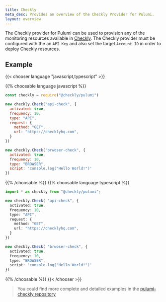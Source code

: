 ```yaml
---
title: Checkly
meta_desc: Provides an overview of the Checkly Provider for Pulumi.
layout: overview
---
```


The Checkly provider for Pulumi can be used to provision any of the monitoring resources available in [Checkly](https://checklyhq.com/).
The Checkly provider must be configured with the an `API Key` and also set the target `Account ID` in order to deploy Checkly resources.

## Example

{{< chooser language "javascript,typescript" >}}

{{% choosable language javascript %}}

```javascript
const checkly = require("@checkly/pulumi")

new checkly.Check("api-check", {
  activated: true,
  frequency: 10,
  type: "API",
  request: {
    method: "GET",
    url: "https://checklyhq.com",
  }
})

new checkly.Check("brwoser-check", {
  activated: true,
  frequency: 10,
  type: "BROWSER",
  script: 'console.log("Hello World!")'
})
```

{{% /choosable %}}
{{% choosable language typescript %}}

```typescript
import * as checkly from "@checkly/pulumi";

new checkly.Check( "api-check", {
  activated: true,
  frequency: 10,
  type: "API",
  request: {
    method: "GET",
    url: "https://checklyhq.com",
  }
})

new checkly.Check( "brwoser-check", {
  activated: true,
  frequency: 10,
  type: "BROWSER",
  script: 'console.log("Hello World!")'
})
```

{{% /choosable %}}
{{< /chooser >}}

> You could find more complete and detailed examples in the [pulumi-checkly repository](https://github.com/checkly/pulumi-checkly/tree/main/examples)